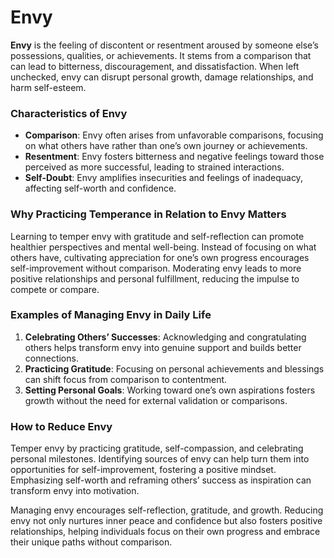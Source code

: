 # Envy

**Envy** is the feeling of discontent or resentment aroused by someone else’s possessions, qualities, or achievements. It stems from a comparison that can lead to bitterness, discouragement, and dissatisfaction. When left unchecked, envy can disrupt personal growth, damage relationships, and harm self-esteem.

### Characteristics of Envy

- **Comparison**: Envy often arises from unfavorable comparisons, focusing on what others have rather than one’s own journey or achievements.
- **Resentment**: Envy fosters bitterness and negative feelings toward those perceived as more successful, leading to strained interactions.
- **Self-Doubt**: Envy amplifies insecurities and feelings of inadequacy, affecting self-worth and confidence.

### Why Practicing Temperance in Relation to Envy Matters

Learning to temper envy with gratitude and self-reflection can promote healthier perspectives and mental well-being. Instead of focusing on what others have, cultivating appreciation for one’s own progress encourages self-improvement without comparison. Moderating envy leads to more positive relationships and personal fulfillment, reducing the impulse to compete or compare.

### Examples of Managing Envy in Daily Life

1. **Celebrating Others’ Successes**: Acknowledging and congratulating others helps transform envy into genuine support and builds better connections.
2. **Practicing Gratitude**: Focusing on personal achievements and blessings can shift focus from comparison to contentment.
3. **Setting Personal Goals**: Working toward one’s own aspirations fosters growth without the need for external validation or comparisons.

### How to Reduce Envy

Temper envy by practicing gratitude, self-compassion, and celebrating personal milestones. Identifying sources of envy can help turn them into opportunities for self-improvement, fostering a positive mindset. Emphasizing self-worth and reframing others’ success as inspiration can transform envy into motivation.

Managing envy encourages self-reflection, gratitude, and growth. Reducing envy not only nurtures inner peace and confidence but also fosters positive relationships, helping individuals focus on their own progress and embrace their unique paths without comparison.